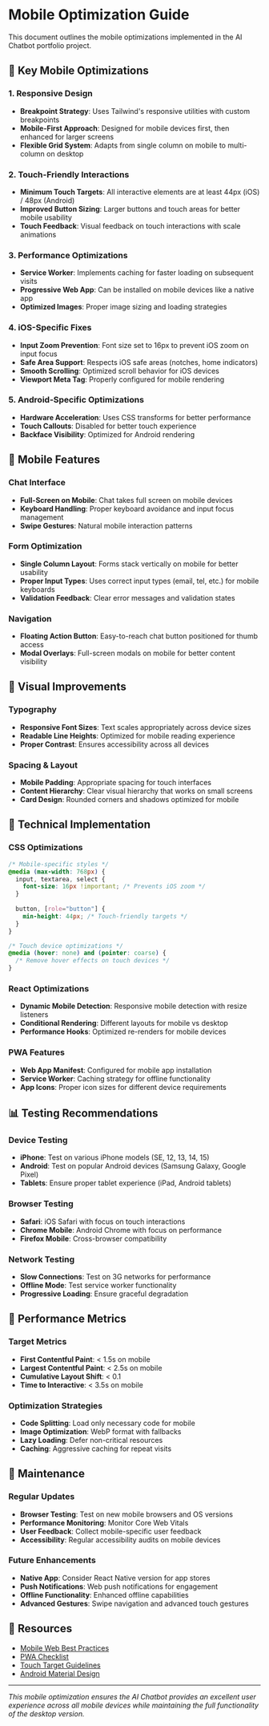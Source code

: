 # Mobile Optimization Guide

This document outlines the mobile optimizations implemented in the AI Chatbot portfolio project.

## 🚀 Key Mobile Optimizations

### 1. Responsive Design
- **Breakpoint Strategy**: Uses Tailwind's responsive utilities with custom breakpoints
- **Mobile-First Approach**: Designed for mobile devices first, then enhanced for larger screens
- **Flexible Grid System**: Adapts from single column on mobile to multi-column on desktop

### 2. Touch-Friendly Interactions
- **Minimum Touch Targets**: All interactive elements are at least 44px (iOS) / 48px (Android)
- **Improved Button Sizing**: Larger buttons and touch areas for better mobile usability
- **Touch Feedback**: Visual feedback on touch interactions with scale animations

### 3. Performance Optimizations
- **Service Worker**: Implements caching for faster loading on subsequent visits
- **Progressive Web App**: Can be installed on mobile devices like a native app
- **Optimized Images**: Proper image sizing and loading strategies

### 4. iOS-Specific Fixes
- **Input Zoom Prevention**: Font size set to 16px to prevent iOS zoom on input focus
- **Safe Area Support**: Respects iOS safe areas (notches, home indicators)
- **Smooth Scrolling**: Optimized scroll behavior for iOS devices
- **Viewport Meta Tag**: Properly configured for mobile rendering

### 5. Android-Specific Optimizations
- **Hardware Acceleration**: Uses CSS transforms for better performance
- **Touch Callouts**: Disabled for better touch experience
- **Backface Visibility**: Optimized for Android rendering

## 📱 Mobile Features

### Chat Interface
- **Full-Screen on Mobile**: Chat takes full screen on mobile devices
- **Keyboard Handling**: Proper keyboard avoidance and input focus management
- **Swipe Gestures**: Natural mobile interaction patterns

### Form Optimization
- **Single Column Layout**: Forms stack vertically on mobile for better usability
- **Proper Input Types**: Uses correct input types (email, tel, etc.) for mobile keyboards
- **Validation Feedback**: Clear error messages and validation states

### Navigation
- **Floating Action Button**: Easy-to-reach chat button positioned for thumb access
- **Modal Overlays**: Full-screen modals on mobile for better content visibility

## 🎨 Visual Improvements

### Typography
- **Responsive Font Sizes**: Text scales appropriately across device sizes
- **Readable Line Heights**: Optimized for mobile reading experience
- **Proper Contrast**: Ensures accessibility across all devices

### Spacing & Layout
- **Mobile Padding**: Appropriate spacing for touch interfaces
- **Content Hierarchy**: Clear visual hierarchy that works on small screens
- **Card Design**: Rounded corners and shadows optimized for mobile

## 🔧 Technical Implementation

### CSS Optimizations
```css
/* Mobile-specific styles */
@media (max-width: 768px) {
  input, textarea, select {
    font-size: 16px !important; /* Prevents iOS zoom */
  }
  
  button, [role="button"] {
    min-height: 44px; /* Touch-friendly targets */
  }
}

/* Touch device optimizations */
@media (hover: none) and (pointer: coarse) {
  /* Remove hover effects on touch devices */
}
```

### React Optimizations
- **Dynamic Mobile Detection**: Responsive mobile detection with resize listeners
- **Conditional Rendering**: Different layouts for mobile vs desktop
- **Performance Hooks**: Optimized re-renders for mobile devices

### PWA Features
- **Web App Manifest**: Configured for mobile app installation
- **Service Worker**: Caching strategy for offline functionality
- **App Icons**: Proper icon sizes for different device requirements

## 📊 Testing Recommendations

### Device Testing
- **iPhone**: Test on various iPhone models (SE, 12, 13, 14, 15)
- **Android**: Test on popular Android devices (Samsung Galaxy, Google Pixel)
- **Tablets**: Ensure proper tablet experience (iPad, Android tablets)

### Browser Testing
- **Safari**: iOS Safari with focus on touch interactions
- **Chrome Mobile**: Android Chrome with focus on performance
- **Firefox Mobile**: Cross-browser compatibility

### Network Testing
- **Slow Connections**: Test on 3G networks for performance
- **Offline Mode**: Test service worker functionality
- **Progressive Loading**: Ensure graceful degradation

## 🚀 Performance Metrics

### Target Metrics
- **First Contentful Paint**: < 1.5s on mobile
- **Largest Contentful Paint**: < 2.5s on mobile
- **Cumulative Layout Shift**: < 0.1
- **Time to Interactive**: < 3.5s on mobile

### Optimization Strategies
- **Code Splitting**: Load only necessary code for mobile
- **Image Optimization**: WebP format with fallbacks
- **Lazy Loading**: Defer non-critical resources
- **Caching**: Aggressive caching for repeat visits

## 📝 Maintenance

### Regular Updates
- **Browser Testing**: Test on new mobile browsers and OS versions
- **Performance Monitoring**: Monitor Core Web Vitals
- **User Feedback**: Collect mobile-specific user feedback
- **Accessibility**: Regular accessibility audits on mobile devices

### Future Enhancements
- **Native App**: Consider React Native version for app stores
- **Push Notifications**: Web push notifications for engagement
- **Offline Functionality**: Enhanced offline capabilities
- **Advanced Gestures**: Swipe navigation and advanced touch gestures

## 🔗 Resources

- [Mobile Web Best Practices](https://web.dev/mobile/)
- [PWA Checklist](https://web.dev/pwa-checklist/)
- [Touch Target Guidelines](https://developer.apple.com/design/human-interface-guidelines/ios/visual-design/layout/)
- [Android Material Design](https://material.io/design/layout/responsive-layout-grid.html)

---

*This mobile optimization ensures the AI Chatbot provides an excellent user experience across all mobile devices while maintaining the full functionality of the desktop version.*
